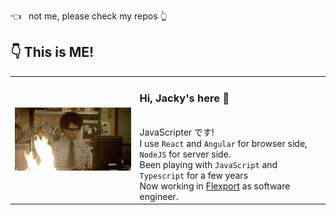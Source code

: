👈  &nbsp; not me, please check my repos 👆
## 👇 This is ME!
<table>
    <tr style="border-top: 0px;">
        <td style="border: 0px;">
            <img width="300" src="./imgs/programmer.gif" />
        </td>
        <td style="vertical-align: text-top; border: 0px;">
            <h3>Hi, Jacky's here 🖖</h3>
            <br />
            JavaScripter です! <br/>
            I use <code>React</code> and <code>Angular</code> for browser side, <code>NodeJS</code> for server side.   <br />
            Been playing with <code>JavaScript</code> and <code>Typescript</code> for a few years <br />
            Now working in <a href="https://www.flexport.com/" target="_black">Flexport</a> as software engineer.  <br />
        </td>
    </tr>
</table>
